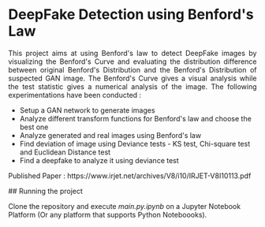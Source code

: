 # DeepFake Detection using Benford's Law
<p style="text-align:justify;">This project aims at using Benford's law to detect DeepFake images by visualizing the Benford's Curve and evaluating the distribution difference between original Benford's Distribution and the Benford's Distribution of suspected GAN image. The Benford's Curve gives a visual analysis while the test statistic gives a numerical analysis of the image.
The following experimentations have been conducted :
<ul style="margin-top : 0px;padding-top : 0px;">
        <li>Setup a GAN network to generate images</li>
        <li>Analyze different transform functions for Benford's law and choose the best one</li>
        <li>Analyze generated and real images using Benford's law</li>
        <li>Find deviation of image using Deviance tests - KS test, Chi-square test and Euclidean Distance test</li>
        <li>Find a deepfake to analyze it using deviance test</li>
     </ul>
</p>

<p>Published Paper : https://www.irjet.net/archives/V8/i10/IRJET-V8I10113.pdf</p>
## Running the project
<p>
Clone the repository and execute <i>main.py.ipynb</i> on a Jupyter Notebook Platform (Or any platform that supports Python Noteboooks).
</p>
